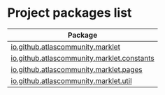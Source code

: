 Project packages list
=====================
| Package                                                                                           |
| ------------------------------------------------------------------------------------------------- |
| [io.github.atlascommunity.marklet](io/github/atlascommunity/marklet/Index.md)                     |
| [io.github.atlascommunity.marklet.constants](io/github/atlascommunity/marklet/constants/Index.md) |
| [io.github.atlascommunity.marklet.pages](io/github/atlascommunity/marklet/pages/Index.md)         |
| [io.github.atlascommunity.marklet.util](io/github/atlascommunity/marklet/util/Index.md)           |